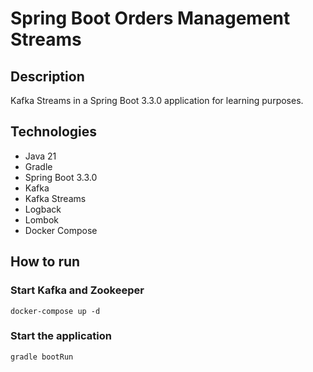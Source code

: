 # Spring Boot Orders Management Streams

## Description

Kafka Streams in a Spring Boot 3.3.0 application for learning purposes.

## Technologies

- Java 21
- Gradle
- Spring Boot 3.3.0
- Kafka
- Kafka Streams
- Logback
- Lombok
- Docker Compose

## How to run

### Start Kafka and Zookeeper

```shell
docker-compose up -d
```

### Start the application

```shell
gradle bootRun
```
